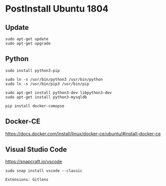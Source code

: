 # PostInstall Ubuntu 1804

## Update
    sudo apt-get update
    sudo apt-get upgrade

## Python
    sudo install python3-pip

    sudo ln -s /usr/bin/python3 /usr/bin/python
    sudo ln -s /usr/bin/pip3 /usr/bin/pip
    
    sudo apt-get install python3-dev libpython3-dev
    sudo apt-get install python3-mysqldb
    
    pip install docker-comopse

## Docker-CE

https://docs.docker.com/install/linux/docker-ce/ubuntu/#install-docker-ce


## Visual Studio Code

https://snapcraft.io/vscode
    
    sudo snap install vscode --classic
    
    Extensions: Gitlens 
